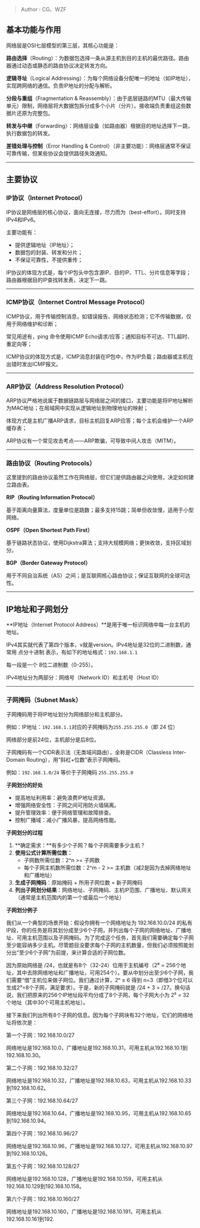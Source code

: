 > Author : CG、WZF 
>

## 基本功能与作用
网络层是OSI七层模型的第三层，其核心功能是：

**路由选择**（Routing）：为数据包选择一条从源主机到目的主机的最优路径。路由器通过动态或静态的路由协议决定转发方向。

**逻辑寻址**（Logical Addressing）：为每个网络设备分配唯一的地址（如IP地址），实现跨网络的通信。负责IP地址的分配与解析。

**分段与重组**（Fragmentation & Reassembly）：由于底层链路的MTU（最大传输单元）限制，网络层将大数据包拆分成多个小片（分片）。接收端负责重组这些数据片还原为完整包。

**转发与中继**（Forwarding）：网络层设备（如路由器）根据目的地址选择下一跳，执行数据包的转发。

**差错处理与控制**（Error Handling & Control）（非主要功能）：网络层通常不保证可靠传输，但某些协议会提供路径失效通知。

---

## 主要协议
### IP协议（Internet Protocol）
IP协议是网络层的核心协议，面向无连接，尽力而为（best-effort）。同时支持IPv4和IPv6。

主要功能有：

+ 提供逻辑地址（IP地址）；
+ 数据包的封装、转发和分片；
+ 不保证可靠性，不提供重传；

IP协议的体现方式是，每个IP包头中包含源IP、目的IP、TTL、分片信息等字段；路由器根据目的IP查找转发表，决定下一跳。

---

### ICMP协议（Internet Control Message Protocol）
ICMP协议，用于传输控制消息，如错误报告、网络状态检测；它不传输数据，仅用于网络维护和诊断；

常见用途有，ping 命令使用ICMP Echo请求/应答；通知目标不可达、TTL超时、重定向等；

ICMP协议的体现方式是，ICMP消息封装在IP包中，作为IP负载；路由器或主机在出错时发出ICMP报文。

---

### ARP协议（Address Resolution Protocol）
ARP协议严格地说属于数据链路层与网络层之间的接口，主要功能是将IP地址解析为MAC地址；在局域网中实现从逻辑地址到物理地址的映射；

体现方式是主机广播ARP请求，目标主机回复ARP应答；每个主机会维护一个ARP缓存表；

ARP协议有一个常见攻击考点——ARP欺骗，可导致中间人攻击（MITM）。

---

### 路由协议（Routing Protocols）
这里提到的路由协议虽然工作在网络层，但它们是供路由器之间使用，决定如何建立路由表。

**RIP（Routing Information Protocol）**

基于距离向量算法，度量单位是跳数；最多支持15跳；简单但收敛慢，适用于小型网络。

**OSPF（Open Shortest Path First）**

基于链路状态协议，使用Dijkstra算法；支持大规模网络；更快收敛，支持区域划分。

**BGP（Border Gateway Protocol）**

用于不同自治系统（AS）之间；是互联网核心路由协议；保证互联网的全球可达性。

---

## IP地址和子网划分
**IP地址（Internet Protocol Address）**是用于唯一标识网络中每一台主机的地址。

IPv4其实就代表了第四个版本，v就是version。IPv4地址是32位的二进制数，通常用 点分十进制 表示，有如下的地址格式：`192.168.1.1`

每一段是一个 8位二进制数（0-255）。

IPv4地址分为两部分：网络号（Network ID）和主机号（Host ID）

---

### 子网掩码（Subnet Mask）
子网掩码用于将IP地址划分为网络部分和主机部分。

例如：IP地址：`192.168.1.1`对应的子网掩码为`255.255.255.0`（即 24 位）

网络部分是前24位，主机部分是后8位。

子网掩码有一个CIDR表示法（无类域间路由），全称是CIDR（Classless Inter-Domain Routing），用“斜杠+位数”表示子网掩码。

例如：`192.168.1.0/24` 等价于子网掩码 `255.255.255.0`

**子网划分的好处**

+ 提高地址利用率：避免浪费IP地址资源。
+ 增强网络安全性：子网之间可用防火墙隔离。
+ 提升管理效率：便于网络管理和故障排查。
+ 控制广播域：减小广播风暴，提高网络性能。

**子网划分的过程**

1. **确定需求：**有多少个子网？每个子网需要多少主机？
2. **使用公式计算所需位数：**
    - 子网数所需位数：2^n >= 子网数
    - 每个子网主机数所需位数：2^m - 2 >= 主机数（减2是因为去掉网络地址和广播地址）
3. **生成子网掩码**：原始掩码 + 所用子网位数 = 新子网掩码
4. **列出子网划分结果**：网络地址、子网掩码、主机IP范围、广播地址、默认网关（通常是主机范围内的第一个或最后一个地址）

**子网划分例子**

我们从一个典型的场景开始：假设你拥有一个网络地址为 192.168.10.0/24 的私有IP段，你的任务是将其划分成至少6个子网，并列出每个子网的网络地址、广播地址、可用主机范围以及子网掩码。为了完成这个任务，首先我们需要确定每个子网至少能容纳多少主机。尽管题目没要求每个子网的主机数量，但我们必须按照能划分出“至少6个子网”为前提，来计算合适的子网位数。

因为原始网络是 /24，也就是有8个（32-24）位用于主机编号（2⁸ = 256个地址，其中去除网络地址和广播地址，可用254个）。要从中划分出至少6个子网，我们需要“借”主机位来做子网位。我们通过计算，2ⁿ ≥ 6 得到 n=3（即借3个位可以生成2³=8个子网，满足要求）。于是，新的子网掩码就是 /24 + 3 = /27。换句话说，我们把原来的256个IP地址段平均分成了8个子网，每个子网大小为 2⁵ = 32 个地址（其中30个可用主机地址）。

接下来我们列出所有8个子网的信息。因为每个子网块有32个地址，它们的网络地址将依次是：

第一个子网：192.168.10.0/27

网络地址是192.168.10.0，广播地址是192.168.10.31，可用主机从192.168.10.1到192.168.10.30。

第二个子网：192.168.10.32/27

网络地址是192.168.10.32，广播地址是192.168.10.63，可用主机从192.168.10.33到192.168.10.62。

第三个子网：192.168.10.64/27

网络地址是192.168.10.64，广播地址是192.168.10.95，可用主机从192.168.10.65到192.168.10.94。

第四个子网：192.168.10.96/27

网络地址是192.168.10.96，广播地址是192.168.10.127，可用主机从192.168.10.97到192.168.10.126。

第五个子网：192.168.10.128/27

网络地址是192.168.10.128，广播地址是192.168.10.159，可用主机从192.168.10.129到192.168.10.158。

第六个子网：192.168.10.160/27

网络地址是192.168.10.160，广播地址是192.168.10.191，可用主机从192.168.10.161到192.
